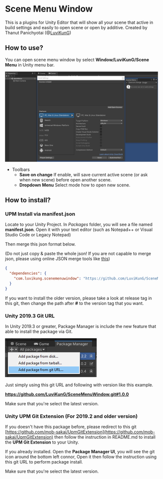 # Scene Menu Window

This is a plugins for Unity Editor that will show all your scene that active in build settings and easily to open scene or open by additive.
Created by Thanut Panichyotai (@[LuviKunG]((https://github.com/LuviKunG)))

## How to use?

You can open scene menu window by select **Window/LuviKunG/Scene Menu** in Unity menu bar.

![Preview](images/preview.gif)

- Toolbars
  - **Save on change** If enable, will save current active scene (or ask when new scene) before open another scene.
  - **Dropdown Menu** Select mode how to open new scene.

## How to install?

### UPM Install via manifest.json

Locate to your Unity Project. In *Packages* folder, you will see a file named **manifest.json**. Open it with your text editor (such as Notepad++ or Visual Studio Code or Legacy Notepad)

Then merge this json format below.

(Do not just copy & paste the whole json! If you are not capable to merge json, please using online JSON merge tools like [this](https://tools.knowledgewalls.com/onlinejsonmerger))

```json
{
  "dependencies": {
    "com.luvikung.scenemenuwindow": "https://github.com/LuviKunG/SceneMenuWindow.git#1.0.0"
  }
}
```

If you want to install the older version, please take a look at release tag in this git, then change the path after **#** to the version tag that you want.

### Unity 2019.3 Git URL

In Unity 2019.3 or greater, Package Manager is include the new feature that able to install the package via Git.

![Install with Git URL](images/giturl.png)

Just simply using this git URL and following with version like this example.

**https://github.com/LuviKunG/SceneMenuWindow.git#1.0.0**

Make sure that you're select the latest version.

### Unity UPM Git Extension (For 2019.2 and older version)

If you doesn't have this package before, please redirect to this git [https://github.com/mob-sakai/UpmGitExtension](https://github.com/mob-sakai/UpmGitExtension) then follow the instruction in README.md to install the **UPM Git Extension** to your Unity.

If you already installed. Open the **Package Manager UI**, you will see the git icon around the bottom left connor, Open it then follow the instruction using this git URL to perform package install.

Make sure that you're select the latest version.